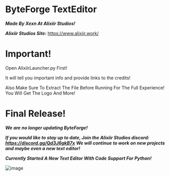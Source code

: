 # ByteForge TextEditor
***Made By Xexn At Alixiir Studios!***


***Alixiir Studios Site:*** https://www.alixiir.work/



# Important!
Open AlixiirLauncher.py First! 


It will tell you important info and provide links to the credits!


Also Make Sure To Extract The File Before Running For The Full Experience!
You Will Get The Logo And More!



# Final Release!
***We are no longer updating ByteForge!***


***If you would like to stay up to date, Join the Alixiir Studios discord: https://discord.gg/Qd3J6gkB7x***
***We will continue to work on new projects and maybe even a new text editor!***

***Currently Started A New Text Editor With Code Support For Python!***


![image](https://github.com/RealZexn/ByteForge-TextEditor/assets/160764339/56530492-cf6c-4d55-85ed-c0b778ec5957)
